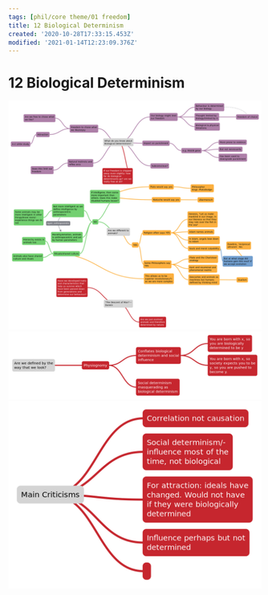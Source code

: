 ```yaml
---
tags: [phil/core theme/01 freedom]
title: 12 Biological Determinism
created: '2020-10-28T17:33:15.453Z'
modified: '2021-01-14T12:23:09.376Z'
---
```


# 12 Biological Determinism
![Mind map: Biological Determinism](../maps/BiolDetermi.svg)
![Mind map: physiognomy](../maps/physiognomy.svg)
![Mind map: criticisms](../maps/biol-determ-criti.svg)
